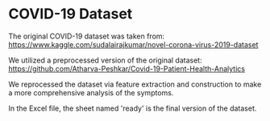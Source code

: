 # COVID-19 Dataset

The original COVID-19 dataset was taken from: https://www.kaggle.com/sudalairajkumar/novel-corona-virus-2019-dataset

We utilized a preprocessed version of the original dataset: https://github.com/Atharva-Peshkar/Covid-19-Patient-Health-Analytics

We reprocessed the dataset via feature extraction and construction to make a more comprehensive analysis of the symptoms.

In the Excel file, the sheet named 'ready' is the final version of the dataset.

